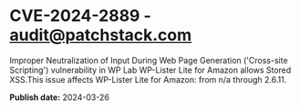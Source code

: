 # CVE-2024-2889 - audit@patchstack.com

Improper Neutralization of Input During Web Page Generation ('Cross-site Scripting') vulnerability in WP Lab WP-Lister Lite for Amazon allows Stored XSS.This issue affects WP-Lister Lite for Amazon: from n/a through 2.6.11.



**Publish date:** 2024-03-26
